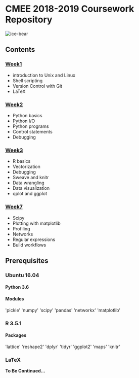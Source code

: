 
# **CMEE 2018-2019 Coursework Repository**

![ice-bear](http://cdn2us.denofgeek.com/sites/denofgeekus/files/styles/article_width/public/2017/08/we-bare-bears-grizz-panda-ice-bear.png?itok=ZAm1gpyl)


## Contents
### [Week1](https://github.com/Luoxsh6/CMEECourseWork/tree/master/Week1)
  - introduction to Unix and Linux
  - Shell scripting
  - Version Control with Git
  - LaTeX

### [Week2](https://github.com/Luoxsh6/CMEECourseWork/tree/master/Week2)
  - Python basics
  - Python I/O
  - Python programs
  - Control statements
  - Debugging

### [Week3](https://github.com/Luoxsh6/CMEECourseWork/tree/master/Week3)
  - R basics
  - Vectorization
  - Debugging
  - Sweave and knitr
  - Data wrangling
  - Data visualization
  - qplot and ggplot
 
### [Week7](https://github.com/Luoxsh6/CMEECourseWork/tree/master/Week7)
  - Scipy
  - Plotting with matplotlib
  - Profiling
  - Networks
  - Regular expressions
  - Build workflows

## Prerequisites
 
### Ubuntu 16.04
 
#### Python 3.6
#### Modules
'pickle' 'numpy' 'scipy' 'pandas' 'networkx' 'matplotlib'
 
### R 3.5.1
#### Packages
'lattice' 'reshape2' 'dplyr' 'tidyr' 'ggplot2' 'maps' 'knitr'

### LaTeX

**To Be Continued...**